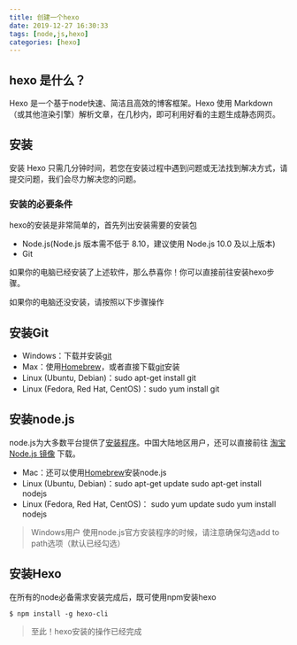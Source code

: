 ```yaml
---
title: 创建一个hexo
date: 2019-12-27 16:30:33
tags: [node,js,hexo]
categories: [hexo]
---
```

## hexo 是什么？
Hexo 是一个基于node快速、简洁且高效的博客框架。Hexo 使用 Markdown（或其他渲染引擎）解析文章，在几秒内，即可利用好看的主题生成静态网页。
## 安装
安装 Hexo 只需几分钟时间，若您在安装过程中遇到问题或无法找到解决方式，请提交问题，我们会尽力解决您的问题。
### 安装的必要条件
hexo的安装是非常简单的，首先列出安装需要的安装包
 - Node.js(Node.js 版本需不低于 8.10，建议使用 Node.js 10.0 及以上版本)
 - Git

如果你的电脑已经安装了上述软件，那么恭喜你！你可以直接前往安装hexo步骤。

如果你的电脑还没安装，请按照以下步骤操作
## 安装Git
 - Windows：下载并安装[git](https://git-scm.com/download/win)
 - Max：使用[Homebrew](mxcl.github.com/homebrew/)，或者直接下载[git](https://git-scm.com/download/mac)安装
 - Linux (Ubuntu, Debian)：sudo apt-get install git
 - Linux (Fedora, Red Hat, CentOS)：sudo yum install git

## 安装node.js
node.js为大多数平台提供了[安装程序](https://nodejs.org/zh-cn/)。中国大陆地区用户，还可以直接前往 [淘宝 Node.js 镜像](https://npm.taobao.org/mirrors/node)  下载。
 - Mac：还可以使用[Homebrew](mxcl.github.com/homebrew/)安装node.js
 - Linux (Ubuntu, Debian)：sudo apt-get update sudo apt-get install nodejs
 - Linux (Fedora, Red Hat, CentOS)： sudo yum update sudo yum install nodejs

> Windows用户
> 使用node.js官方安装程序的时候，请注意确保勾选add to path选项（默认已经勾选）
## 安装Hexo
在所有的node必备需求安装完成后，既可使用npm安装hexo
```
$ npm install -g hexo-cli
```
> 至此！hexo安装的操作已经完成



